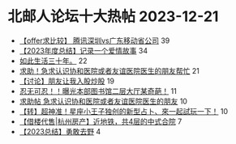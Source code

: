 # 北邮人论坛十大热帖 2023-12-21

- [【offer求比较】 腾讯深圳vs广东移动省公司](https://bbs.byr.cn/article/Job/2203595) 39
- [【2023年度总结】记录一个爱情故事](https://bbs.byr.cn/article/Feeling/3204827) 34
- [如此生活三十年。](https://bbs.byr.cn/article/Photo/277062) 22
- [求助！急求认识协和医院或者友谊医院医生的朋友帮忙](https://bbs.byr.cn/article/Talking/6408030) 21
- [【讨论】朋友让我入股炒股](https://bbs.byr.cn/article/Financial/83450) 19
- [忍无可忍！！曝光本部图书馆二层大厅某奇葩！](https://bbs.byr.cn/article/Picture/3349604) 11
- [求助帖 急求认识协和医院或者友谊医院医生的朋友](https://bbs.byr.cn/article/Health/231956) 10
- [【转】超神准！星座小王子独创的新型占卜、來一起試玩一下！](https://bbs.byr.cn/article/Constellations/326533) 10
- [【借楼代售|杭州房产】近地铁，共4层的中式合院](https://bbs.byr.cn/article/Friends/2048703) 7
- [【2023总结】勇敢去野](https://bbs.byr.cn/article/WorkLife/1208268) 4


